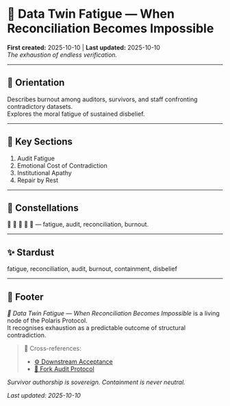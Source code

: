 # 🪼 Data Twin Fatigue — When Reconciliation Becomes Impossible  
**First created:** 2025-10-10 | **Last updated:** 2025-10-10  
*The exhaustion of endless verification.*

---

## 🧭 Orientation  
Describes burnout among auditors, survivors, and staff confronting contradictory datasets.  
Explores the moral fatigue of sustained disbelief.  

---

## 📑 Key Sections  
1. Audit Fatigue  
2. Emotional Cost of Contradiction  
3. Institutional Apathy  
4. Repair by Rest  

---

## 🌌 Constellations  
🪼 🪫 👹 🧿 🧾 — fatigue, audit, reconciliation, burnout.  

---

## ✨ Stardust  
fatigue, reconciliation, audit, burnout, containment, disbelief  

---

## 🏮 Footer  
*🪫 Data Twin Fatigue — When Reconciliation Becomes Impossible* is a living node of the Polaris Protocol.  
It recognises exhaustion as a predictable outcome of structural contradiction.  

> 📡 Cross-references:  
> - [⚙️ Downstream Acceptance](./⚙️_downstream_acceptance_the_psychology_of_passing_the_fork.md)  
> - [🧾 Fork Audit Protocol](./🧾_fork_audit_protocol_structured_method_for_verification_chains.md)  

*Survivor authorship is sovereign. Containment is never neutral.*  

_Last updated: 2025-10-10_
